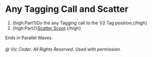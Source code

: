 
# Any Tagging Call and Scatter

1.  {high:Part1}Do the any Tagging call to the 1/2 Tag position;{/high} 
1.  {high:Part2}[Scatter Scoot](../c1/scatter_scoot.md).{/high} 

Ends in Parallel Waves.

###### @ Vic Ceder. All Rights Reserved.  Used with permission.
